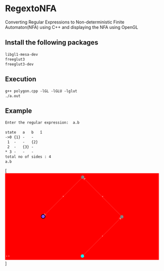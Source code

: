 # RegextoNFA
Converting Regular Expressions to Non-deterministic Finite Automaton(NFA) using C++ and displaying the NFA using OpenGL


## Install the following packages

```
libgl1-mesa-dev
freeglut3
freeglut3-dev
```

## Execution

```
g++ polygon.cpp -lGL -lGLU -lglut
./a.out
```


## Example

```
Enter the regular expression:  a.b

state	a	b	î
->0	{1}	-	-
 1	-	-	{2}
 2	-	{3}	-
* 3	-	-	-
total no of sides : 4
a.b
```


[![N|Solid](Images/regex_ab.png)]